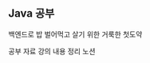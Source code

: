 ## Java 공부

백엔드로 밥 벌어먹고 살기 위한 거룩한 첫도약

<a src="https://wikidocs.net/book/31">공부 자료</a>
<a src="https://www.notion.so/Java-1d2e08de31a580809613d73e8e03a012?pvs=4">강의 내용 정리 노션</a>
